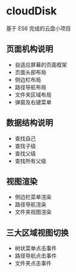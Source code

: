 # cloudDisk

基于 ES6 完成的云盘小项目

## 页面机构说明

- 自适应屏幕的页面框架
- 页面头部布局
- 侧边栏布局
- 路径导航布局
- 文件夹区域布局
- 弹窗及右键菜单

## 数据结构说明

- 查找自己
- 查找子级
- 查找父级
- 查找所有父级

## 视图渲染

- 侧边栏菜单渲染
- 路径导航渲染
- 文件夹视图渲染

## 三大区域视图切换

- 树状菜单点击事件
- 路径导航点击事件
- 文件夹点击事件
